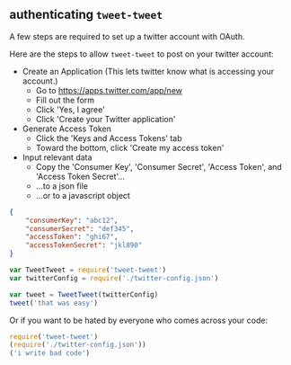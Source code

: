 authenticating `tweet-tweet`
----------------------------

A few steps are required to set up a twitter account with OAuth.

Here are the steps to allow `tweet-tweet` to post on your twitter account:

- Create an Application (This lets twitter know what is accessing your account.)
	- Go to https://apps.twitter.com/app/new
	- Fill out the form
	- Click 'Yes, I agree'
	- Click 'Create your Twitter application'
- Generate Access Token
	- Click the 'Keys and Access Tokens' tab
	- Toward the bottom, click 'Create my access token'
- Input relevant data
	- Copy the 'Consumer Key', 'Consumer Secret', 'Access Token', and 'Access Token Secret'...
	- ...to a json file
	- ...or to a javascript object

```json
{
	"consumerKey": "abc12",
	"consumerSecret": "def345",
	"accessToken": "ghi67",
	"accessTokenSecret": "jkl890"
}
```

```js
var TweetTweet = require('tweet-tweet')
var twitterConfig = require('./twitter-config.json')

var tweet = TweetTweet(twitterConfig)
tweet('that was easy')
```

Or if you want to be hated by everyone who comes across your code:

```js
require('tweet-tweet')
(require('./twitter-config.json'))
('i write bad code')
```
